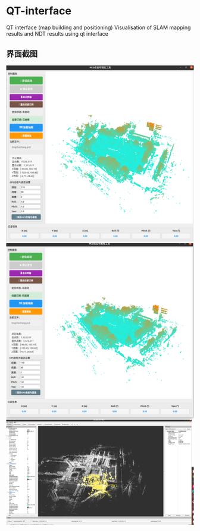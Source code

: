 # QT-interface
QT interface (map building and positioning)
Visualisation of SLAM mapping results and NDT results using qt interface
## 界面截图
![界面截图1](https://github.com/laplace-pym/QT-interface/blob/main/1.png)
![界面截图2](https://github.com/laplace-pym/QT-interface/blob/main/2.png)
![界面截图3](https://github.com/laplace-pym/QT-interface/blob/main/3.png)
